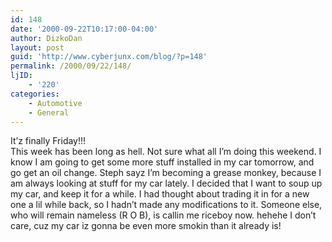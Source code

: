 ```yaml
---
id: 148
date: '2000-09-22T10:17:00-04:00'
author: DizkoDan
layout: post
guid: 'http://www.cyberjunx.com/blog/?p=148'
permalink: /2000/09/22/148/
ljID:
    - '220'
categories:
    - Automotive
    - General
---
```


It’z finally Friday!!!  
This week has been long as hell. Not sure what all I’m doing this weekend. I know I am going to get some more stuff installed in my car tomorrow, and go get an oil change. Steph sayz I’m becoming a grease monkey, because I am always looking at stuff for my car lately. I decided that I want to soup up my car, and keep it for a while. I had thought about trading it in for a new one a lil while back, so I hadn’t made any modifications to it. Someone else, who will remain nameless (R O B), is callin me riceboy now. hehehe I don’t care, cuz my car iz gonna be even more smokin than it already is!